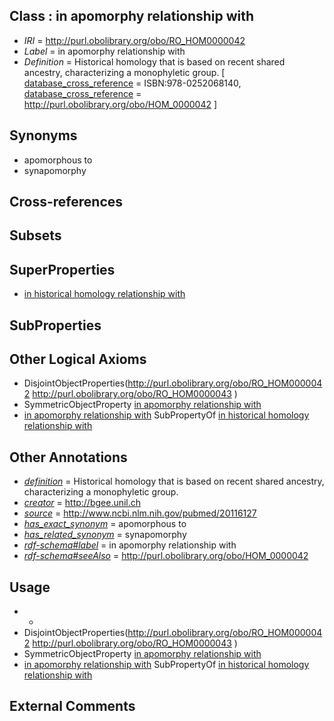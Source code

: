 
## Class : in apomorphy relationship with

 * *IRI* = http://purl.obolibrary.org/obo/RO_HOM0000042
 * *Label* = in apomorphy relationship with
 * *Definition* = Historical homology that is based on recent shared ancestry, characterizing a monophyletic group. [ [database_cross_reference](../../ef/oboInOwl#hasDbXref.md) = ISBN:978-0252068140, [database_cross_reference](../../ef/oboInOwl#hasDbXref.md) = http://purl.obolibrary.org/obo/HOM_0000042 ]

## Synonyms

 * apomorphous to
 * synapomorphy

## Cross-references


## Subsets


## SuperProperties

 * [in historical homology relationship with](../../RO/07/RO_HOM0000007.md)

## SubProperties


## Other Logical Axioms

 * DisjointObjectProperties(<http://purl.obolibrary.org/obo/RO_HOM0000042> <http://purl.obolibrary.org/obo/RO_HOM0000043> )
 * SymmetricObjectProperty [in apomorphy relationship with](../../RO/42/RO_HOM0000042.md)
 * [in apomorphy relationship with](../../RO/42/RO_HOM0000042.md) SubPropertyOf [in historical homology relationship with](../../RO/07/RO_HOM0000007.md)

## Other Annotations

 * *[definition](../../IAO/15/IAO_0000115.md)* = Historical homology that is based on recent shared ancestry, characterizing a monophyletic group.
 * *[creator](../../or/creator.md)* = http://bgee.unil.ch
 * *[source](../../ce/source.md)* = http://www.ncbi.nlm.nih.gov/pubmed/20116127
 * *[has_exact_synonym](../../ym/oboInOwl#hasExactSynonym.md)* = apomorphous to
 * *[has_related_synonym](../../ym/oboInOwl#hasRelatedSynonym.md)* = synapomorphy
 * *[rdf-schema#label](../../el/rdf-schema#label.md)* = in apomorphy relationship with
 * *[rdf-schema#seeAlso](../../so/rdf-schema#seeAlso.md)* = http://purl.obolibrary.org/obo/HOM_0000042

## Usage

 * -
 * DisjointObjectProperties(<http://purl.obolibrary.org/obo/RO_HOM0000042> <http://purl.obolibrary.org/obo/RO_HOM0000043> )
 * SymmetricObjectProperty [in apomorphy relationship with](../../RO/42/RO_HOM0000042.md)
 * [in apomorphy relationship with](../../RO/42/RO_HOM0000042.md) SubPropertyOf [in historical homology relationship with](../../RO/07/RO_HOM0000007.md)

## External Comments

